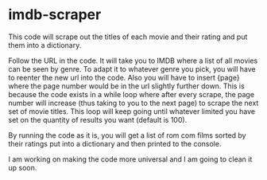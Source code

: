 # imdb-scraper
This code will scrape out the titles of each movie and their rating and put them into a dictionary. 

Follow the URL in the code. It will take you to IMDB where a list of all movies can be seen by genre. To adapt it to whatever genre you pick, you will have to reenter the new url into the code. Also you will have to insert {page} where the page number would be in the url slightly further down. This is because the code exists in a while loop where after every scrape, the page number will increase (thus taking to you to the next page) to scrape the next set of movie titles. This loop will keep going until whatever limited you have set on the quantity of results you want (default is 100). 

By running the code as it is, you will get a list of rom com films sorted by their ratings put into a dictionary and then printed to the console.

I am working on making the code more universal and I am going to clean it up soon.
